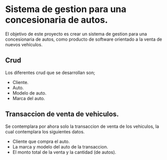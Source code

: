 # Sistema de gestion para una concesionaria de autos.
El objetivo de este proyecto es crear un sistema de gestion para una concesionaria de autos, como producto de software orientado a la venta de nuevos vehículos.

## Crud
Los diferentes crud que se desarrollan son;
- Cliente.
- Auto.
- Modelo de auto.
- Marca del auto.

## Transaccion de venta de vehiculos.
Se contemplara por ahora solo la transaccion de venta de los vehiculos, la cual contemplara los siguientes datos.
- Cliente que compra el auto.
- La marca y modelo del auto de la transaccion.
- El monto total de la venta y la cantidad (de autos).
